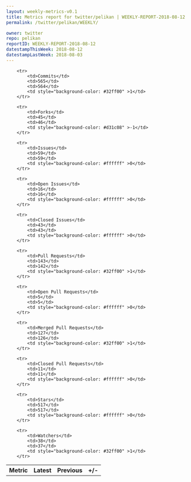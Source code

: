 ```yaml
---
layout: weekly-metrics-v0.1
title: Metrics report for twitter/pelikan | WEEKLY-REPORT-2018-08-12
permalink: /twitter/pelikan/WEEKLY/

owner: twitter
repo: pelikan
reportID: WEEKLY-REPORT-2018-08-12
datestampThisWeek: 2018-08-12
datestampLastWeek: 2018-08-03
---
```




<table style="width: 100%;">
    <tr>
        <th>Metric</th>
        <th>Latest</th>
        <th>Previous</th>
        <th>+/-</th>
    </tr>

        <tr>
            <td>Commits</td>
            <td>565</td>
            <td>564</td>
            <td style="background-color: #32ff00" >1</td>
        </tr>
        
        <tr>
            <td>Forks</td>
            <td>45</td>
            <td>46</td>
            <td style="background-color: #d31c08" >-1</td>
        </tr>
        
        <tr>
            <td>Issues</td>
            <td>59</td>
            <td>59</td>
            <td style="background-color: #ffffff" >0</td>
        </tr>
        
        <tr>
            <td>Open Issues</td>
            <td>16</td>
            <td>16</td>
            <td style="background-color: #ffffff" >0</td>
        </tr>
        
        <tr>
            <td>Closed Issues</td>
            <td>43</td>
            <td>43</td>
            <td style="background-color: #ffffff" >0</td>
        </tr>
        
        <tr>
            <td>Pull Requests</td>
            <td>143</td>
            <td>142</td>
            <td style="background-color: #32ff00" >1</td>
        </tr>
        
        <tr>
            <td>Open Pull Requests</td>
            <td>5</td>
            <td>5</td>
            <td style="background-color: #ffffff" >0</td>
        </tr>
        
        <tr>
            <td>Merged Pull Requests</td>
            <td>127</td>
            <td>126</td>
            <td style="background-color: #32ff00" >1</td>
        </tr>
        
        <tr>
            <td>Closed Pull Requests</td>
            <td>11</td>
            <td>11</td>
            <td style="background-color: #ffffff" >0</td>
        </tr>
        
        <tr>
            <td>Stars</td>
            <td>517</td>
            <td>517</td>
            <td style="background-color: #ffffff" >0</td>
        </tr>
        
        <tr>
            <td>Watchers</td>
            <td>38</td>
            <td>37</td>
            <td style="background-color: #32ff00" >1</td>
        </tr>
        
</table>
